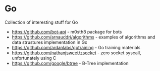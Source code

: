 # Go
Collection of interesting stuff for Go

- https://github.com/bot-api - m0sth8 package for bots
- https://github.com/arnauddri/algorithms - examples of algorithms and data strustures implementation in Go
- https://github.com/ardanlabs/gotraining - Go training materials
- https://github.com/nathanjsweet/zsocket - zero socket syscall, unfortunately using C
- https://github.com/google/btree - B-Tree implementation

